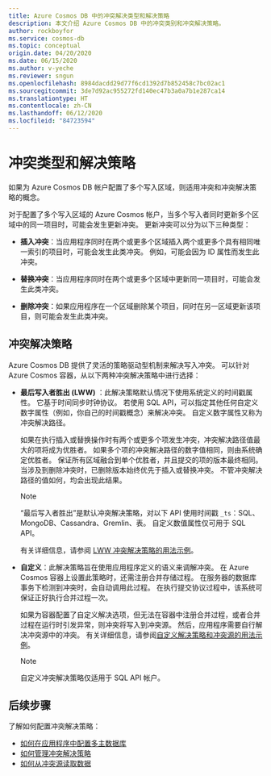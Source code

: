 ```yaml
---
title: Azure Cosmos DB 中的冲突解决类型和解决策略
description: 本文介绍 Azure Cosmos DB 中的冲突类别和冲突解决策略。
author: rockboyfor
ms.service: cosmos-db
ms.topic: conceptual
origin.date: 04/20/2020
ms.date: 06/15/2020
ms.author: v-yeche
ms.reviewer: sngun
ms.openlocfilehash: 8984dacdd29d77f6cd1392d7b852458c7bc02ac1
ms.sourcegitcommit: 3de7d92ac955272fd140ec47b3a0a7b1e287ca14
ms.translationtype: HT
ms.contentlocale: zh-CN
ms.lasthandoff: 06/12/2020
ms.locfileid: "84723594"
---
```

# <a name="conflict-types-and-resolution-policies"></a>冲突类型和解决策略

如果为 Azure Cosmos DB 帐户配置了多个写入区域，则适用冲突和冲突解决策略的概念。

对于配置了多个写入区域的 Azure Cosmos 帐户，当多个写入者同时更新多个区域中的同一项目时，可能会发生更新冲突。 更新冲突可以分为以下三种类型：

* **插入冲突**：当应用程序同时在两个或更多个区域插入两个或更多个具有相同唯一索引的项目时，可能会发生此类冲突。 例如，可能会因为 ID 属性而发生此冲突。

* **替换冲突**：当应用程序同时在两个或更多个区域中更新同一项目时，可能会发生此类冲突。

* **删除冲突**：如果应用程序在一个区域删除某个项目，同时在另一区域更新该项目，则可能会发生此类冲突。

## <a name="conflict-resolution-policies"></a>冲突解决策略

Azure Cosmos DB 提供了灵活的策略驱动型机制来解决写入冲突。 可以针对 Azure Cosmos 容器，从以下两种冲突解决策略中进行选择：

* **最后写入者胜出 (LWW)** ：此解决策略默认情况下使用系统定义的时间戳属性。 它基于时间同步时钟协议。 若使用 SQL API，可以指定其他任何自定义数字属性（例如，你自己的时间戳概念）来解决冲突。 自定义数字属性又称为冲突解决路径。  

    如果在执行插入或替换操作时有两个或更多个项发生冲突，冲突解决路径值最大的项将成为优胜者。 如果多个项的冲突解决路径的数字值相同，则由系统确定优胜者。 保证所有区域融合到单个优胜者，并且提交的项的版本最终相同。 当涉及到删除冲突时，已删除版本始终优先于插入或替换冲突。 不管冲突解决路径的值如何，均会出现此结果。

    > [!NOTE]
    > “最后写入者胜出”是默认冲突解决策略，对以下 API 使用时间戳 `_ts`：SQL、MongoDB、Cassandra、Gremlin、表。 自定义数值属性仅可用于 SQL API。

    有关详细信息，请参阅 [LWW 冲突解决策略的用法示例](how-to-manage-conflicts.md)。

* **自定义**：此解决策略旨在使用应用程序定义的语义来调解冲突。 在 Azure Cosmos 容器上设置此策略时，还需注册合并存储过程。  在服务器的数据库事务下检测到冲突时，会自动调用此过程。 在执行提交协议过程中，该系统可保证正好执行合并过程一次。  

    如果为容器配置了自定义解决选项，但无法在容器中注册合并过程，或者合并过程在运行时引发异常，则冲突将写入到冲突源。  然后，应用程序需要自行解决冲突源中的冲突。 有关详细信息，请参阅[自定义解决策略和冲突源的用法示例](how-to-manage-conflicts.md)。

    > [!NOTE]
    > 自定义冲突解决策略仅适用于 SQL API 帐户。

## <a name="next-steps"></a>后续步骤

了解如何配置冲突解决策略：

* [如何在应用程序中配置多主数据库](how-to-multi-master.md)
* [如何管理冲突解决策略](how-to-manage-conflicts.md)
* [如何从冲突源读取数据](how-to-manage-conflicts.md#read-from-conflict-feed)

<!-- Update_Description: update meta properties, wording update, update link -->